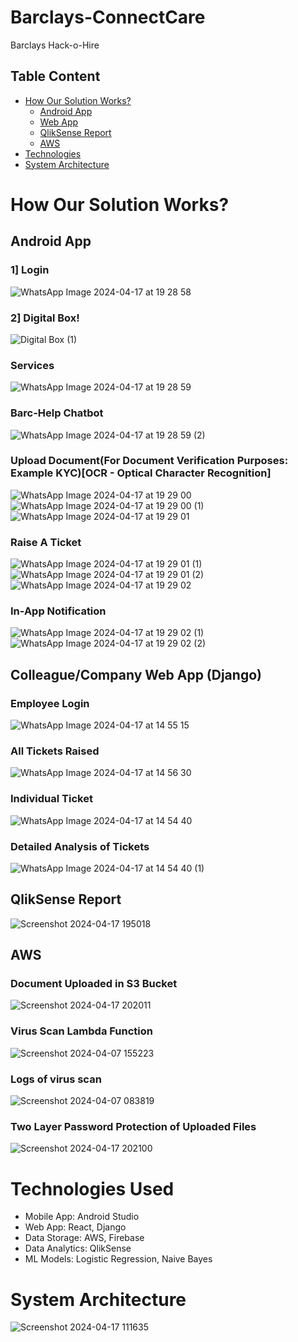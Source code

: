 # Barclays-ConnectCare
 Barclays Hack-o-Hire 

## Table Content
- [How Our Solution Works?](#how-our-solution-works?)
  - [Android App](#android-app)
  - [Web App](#colleaguecompany-web-app-django)
  - [QlikSense Report](#qliksense-report)
  - [AWS](#aws)
- [Technologies](#technologies-used)
- [System Architecture](#system-architecture)

# How Our Solution Works?

## Android App

### 1] Login
![WhatsApp Image 2024-04-17 at 19 28 58](https://github.com/saketlad75/Barclays-ConnectCare/assets/83080783/564f0018-c64f-4fdf-ae46-bb7f345f6465)

### 2] Digital Box!
![Digital Box (1)](https://github.com/saketlad75/Barclays-ConnectCare/assets/83080783/a4b97d10-49c8-4ce9-8ef4-9590b0a2ca4b)


### Services
![WhatsApp Image 2024-04-17 at 19 28 59](https://github.com/saketlad75/Barclays-ConnectCare/assets/83080783/629c99db-eb02-47d3-879b-cc875bf7f59e)

### Barc-Help Chatbot
![WhatsApp Image 2024-04-17 at 19 28 59 (2)](https://github.com/saketlad75/Barclays-ConnectCare/assets/83080783/eef807b8-942b-4990-a043-019114a96b95)

### Upload Document(For Document Verification Purposes: Example KYC)[OCR - Optical Character Recognition]

![WhatsApp Image 2024-04-17 at 19 29 00](https://github.com/saketlad75/Barclays-ConnectCare/assets/83080783/4059fed8-3f22-4a84-9dc9-4a0dad65cef7)
![WhatsApp Image 2024-04-17 at 19 29 00 (1)](https://github.com/saketlad75/Barclays-ConnectCare/assets/83080783/c30c6e92-14b1-431e-affc-4d51a07b8234)
![WhatsApp Image 2024-04-17 at 19 29 01](https://github.com/saketlad75/Barclays-ConnectCare/assets/83080783/ebaff473-da62-42bf-b096-867e49b54ba4)

### Raise A Ticket
![WhatsApp Image 2024-04-17 at 19 29 01 (1)](https://github.com/saketlad75/Barclays-ConnectCare/assets/83080783/4c501547-d4c7-4e1a-81e2-ef83e21bc40c)
![WhatsApp Image 2024-04-17 at 19 29 01 (2)](https://github.com/saketlad75/Barclays-ConnectCare/assets/83080783/786ec069-101c-41af-84e3-a2dad8dc1294)
![WhatsApp Image 2024-04-17 at 19 29 02](https://github.com/saketlad75/Barclays-ConnectCare/assets/83080783/626df854-7139-457a-a0a5-f2b15ef86ecc)

### In-App Notification
![WhatsApp Image 2024-04-17 at 19 29 02 (1)](https://github.com/saketlad75/Barclays-ConnectCare/assets/83080783/988c6d85-1850-4ff0-9aea-9fdbf96e4d86)
![WhatsApp Image 2024-04-17 at 19 29 02 (2)](https://github.com/saketlad75/Barclays-ConnectCare/assets/83080783/fd7d2dba-e75c-48fc-9c34-cffcf9dc5380)


## Colleague/Company Web App (Django)

### Employee Login
![WhatsApp Image 2024-04-17 at 14 55 15](https://github.com/saketlad75/Barclays-ConnectCare/assets/83080783/5feb8fa9-855d-4ba9-9460-368321f231e1)

### All Tickets Raised
![WhatsApp Image 2024-04-17 at 14 56 30](https://github.com/saketlad75/Barclays-ConnectCare/assets/83080783/0a8d8822-b576-443a-bfaf-be660da723f0)

### Individual Ticket
![WhatsApp Image 2024-04-17 at 14 54 40](https://github.com/saketlad75/Barclays-ConnectCare/assets/83080783/3ce9aa78-c449-4f8d-b267-abebbb1f5cba)

### Detailed Analysis of Tickets
![WhatsApp Image 2024-04-17 at 14 54 40 (1)](https://github.com/saketlad75/Barclays-ConnectCare/assets/83080783/168cc7e8-c4da-49ce-b7e9-2df080210e11)

## QlikSense Report
![Screenshot 2024-04-17 195018](https://github.com/saketlad75/Barclays-ConnectCare/assets/83080783/a259a51f-f45c-4cbb-bdfb-236370fdc80d)

## AWS

### Document Uploaded in S3 Bucket
![Screenshot 2024-04-17 202011](https://github.com/saketlad75/Barclays-ConnectCare/assets/83080783/f90377e4-4dea-471b-ae6a-88829405a395)

### Virus Scan Lambda Function 
![Screenshot 2024-04-07 155223](https://github.com/saketlad75/Barclays-ConnectCare/assets/83080783/5869311b-255f-4c01-84af-1c8813a31a24)

### Logs of virus scan
![Screenshot 2024-04-07 083819](https://github.com/saketlad75/Barclays-ConnectCare/assets/83080783/f63d46cf-91de-4c8e-b492-f4fc29f52e2a)


### Two Layer Password Protection of Uploaded Files
![Screenshot 2024-04-17 202100](https://github.com/saketlad75/Barclays-ConnectCare/assets/83080783/65359e45-a723-4c63-bdba-c76a95795d25)


# Technologies Used
- Mobile App: Android Studio
- Web App: React, Django
- Data Storage: AWS, Firebase
- Data Analytics: QlikSense
- ML Models: Logistic Regression, Naive Bayes 

# System Architecture
![Screenshot 2024-04-17 111635](https://github.com/saketlad75/Barclays-ConnectCare/assets/83080783/188d254a-ad1b-43ec-9ec2-9bb6eae0144d)

